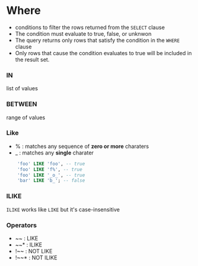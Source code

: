 # Where
- conditions to filter the rows returned from the `SELECT` clause
- The condition must evaluate to true, false, or unknwon
- The query returns only rows that satisfy the condition in the `WHERE` clause
- Only rows that cause the condition evaluates to true will be included in the result set.


### IN
list of values  


### BETWEEN
range of values  


### Like
- % : matches any sequence of **zero or more** charaters
- _ : matches any **single** charater
```sql
    'foo' LIKE 'foo', -- true
    'foo' LIKE 'f%', -- true
    'foo' LIKE '_o_', -- true
    'bar' LIKE 'b_'; -- false
```

### ILIKE
`ILIKE` works like `LIKE` but it's case-insensitive

### Operators
- ~~ : LIKE
- ~~* : ILIKE
- !~~ : NOT LIKE
- !~~* : NOT ILIKE
